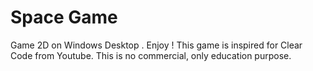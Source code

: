 # Space Game
Game 2D on Windows Desktop . Enjoy ! This game is inspired for Clear Code from Youtube. This is no commercial, only education purpose.

